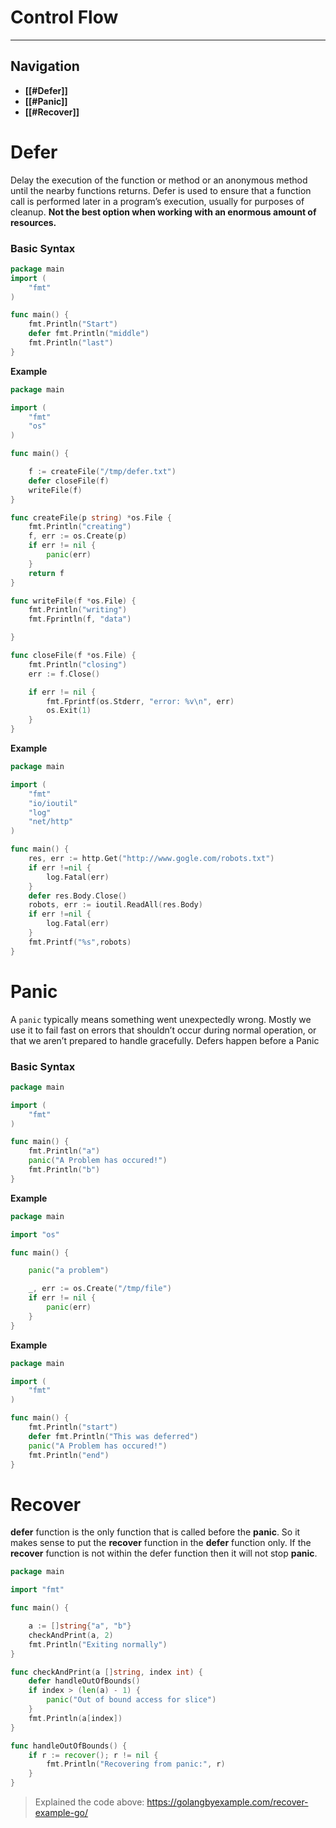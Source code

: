 # Control Flow
---
## Navigation
- **[[#Defer]]**
- **[[#Panic]]**
- **[[#Recover]]**
# Defer
Delay the execution of the function or method or an anonymous method until the nearby functions returns.
 Defer is used to ensure that a function call is performed later in a program’s execution, usually for purposes of cleanup.
 **Not the best option when working with an enormous amount of resources.**
### Basic Syntax
```go
package main
import (
	"fmt"
)

func main() {
	fmt.Println("Start")
	defer fmt.Println("middle")
	fmt.Println("last")
}
```
**Example**
```go
package main

import (
    "fmt"
    "os"
)

func main() {

    f := createFile("/tmp/defer.txt")
    defer closeFile(f)
    writeFile(f)
}

func createFile(p string) *os.File {
    fmt.Println("creating")
    f, err := os.Create(p)
    if err != nil {
        panic(err)
    }
    return f
}

func writeFile(f *os.File) {
    fmt.Println("writing")
    fmt.Fprintln(f, "data")

}

func closeFile(f *os.File) {
    fmt.Println("closing")
    err := f.Close()

    if err != nil {
        fmt.Fprintf(os.Stderr, "error: %v\n", err)
        os.Exit(1)
    }
}
```
**Example**
```go
package main

import (
	"fmt"
	"io/ioutil"
	"log"
	"net/http"
)

func main() {
	res, err := http.Get("http://www.gogle.com/robots.txt")
	if err !=nil {
		log.Fatal(err)
	}
	defer res.Body.Close()
	robots, err := ioutil.ReadAll(res.Body)
	if err !=nil {
		log.Fatal(err)
	}
	fmt.Printf("%s",robots)
}
```
# Panic
A `panic` typically means something went unexpectedly wrong. Mostly we use it to fail fast on errors that shouldn’t occur during normal operation, or that we aren’t prepared to handle gracefully.
Defers happen before a Panic
### Basic Syntax
```go
package main

import (
	"fmt"
)

func main() {
	fmt.Println("a")
	panic("A Problem has occured!")
	fmt.Println("b")
}
```
**Example**
```go
package main

import "os"

func main() {

    panic("a problem")

    _, err := os.Create("/tmp/file")
    if err != nil {
        panic(err)
    }
}
```
**Example**
```go
package main

import (
	"fmt"
)

func main() {
	fmt.Println("start")
	defer fmt.Println("This was deferred")
	panic("A Problem has occured!")
	fmt.Println("end")
}
```
# Recover
**defer** function is the only function that is called before the **panic**. So it makes sense to put the **recover** function in the **defer** function only. If the **recover** function is not within the defer function then it will not stop **panic**.
```go
package main

import "fmt"

func main() {

	a := []string{"a", "b"}
	checkAndPrint(a, 2)
	fmt.Println("Exiting normally")
}

func checkAndPrint(a []string, index int) {
	defer handleOutOfBounds()
	if index > (len(a) - 1) {
		panic("Out of bound access for slice")
	}
	fmt.Println(a[index])
}

func handleOutOfBounds() {
	if r := recover(); r != nil {
		fmt.Println("Recovering from panic:", r)
	}
}
```
> Explained the code above: https://golangbyexample.com/recover-example-go/